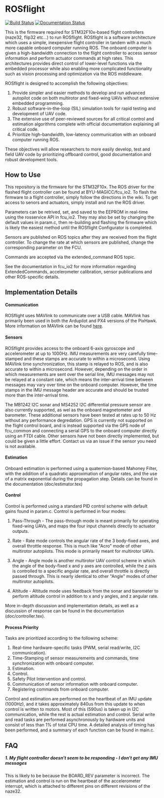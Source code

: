 # ROSflight
[![Build Status](https://travis-ci.org/byu-magicc/ROSflight.svg?branch=master)](https://travis-ci.org/byu-magicc/ROSflight)
[![Documentation Status](https://readthedocs.org/projects/rosflight/badge/?version=latest)](http://docs.rosflight.org/en/latest/?badge=latest)
<!--[![Documentation](https://codedocs.xyz/byu-magicc/ROSflight.svg)](https://codedocs.xyz/byu-magicc/ROSflight/) -->

This is the firmware required for STM32F10x-based flight controllers (naze32, flip32 etc...) to run ROSflight.  ROSflight is a software architecture which uses a simple, inexpensive flight controller in tandem with a much more capable onboard computer running ROS.  The onboard computer is given a high-bandwidth connection to the flight controller to access sensor information and perform actuator commands at high rates.  This architectures provides direct control of lower-level functions via the embedded processor while also enabling more complicated functionality such as vision processing and optimization via the ROS middleware.  

ROSflight is designed to accomplish the following objectives:

1. Provide simpler and easier methods to develop and run advanced autopilot code on both multirotor and fixed-wing UAVs without extensive embedded programming.
2. Robust software-in-the-loop (SIL) simulation tools for rapid testing and development of UAV code.
3. The extensive use of peer-reviewed sources for all critical control and estimation algorithms complete with official documentation explaining all critical code.
4. Prioritize high-bandwidth, low-latency communication with an onboard computer running ROS.

These objectives will allow researchers to more easily develop, test and field UAV code by prioritizing offboard control, good documentation and robust development tools.

## How to Use ##

This repository is the firmware for the STM32F10x.  The ROS driver for the flashed flight controller can be found at BYU-MAGICC/fcu_io2.  To flash the firmware to a flight controller, simply follow the directions in the wiki. To get access to senors and actuators, simply install and run the ROS driver.

Parameters can be retrived, set, and saved to the EEPROM in real-time using the rosservice API in fcu_io2.  They may also be set by changing the default values in param.c, then re-building and flashing the firmware which is likely the easiest method until the ROSflight Configurator is completed.

Sensors are published on ROS topics after they are received from the flight controller.  To change the rate at which sensors are published, change the corresponding parameter on the FCU.

Commands are accepted via the extended_command ROS topic.  

See the documentation in fcu_io2 for more information regarding ExtendedCommands, accelerometer calibration, sensor publications and other ROS-specific details.

## Implementation Details ##

#### Communication
ROSflight uses MAVlink to communicate over a USB cable.  MAVlink has primarily been used in both the Ardupilot and PX4 versions of the PixHawk.  More information on MAVlink can be found [here](http://qgroundcontrol.org/mavlink/start "QgroundControl/mavlink").  

#### Sensors
ROSflight provides access to the onboard 6-axis gyroscope and accelerometer at up to 1000Hz.  IMU measurements are very carefully time-stamped and these stamps are accurate to within a microsecond. Using MAVlink time synchronization, this stamp is relayed to ROS, and is also accurate to within a microsecond.  However, depending on the order in which measurements are sent over the serial line, IMU messages may not be relayed at a constant rate, which means the inter-arrival time between messages may vary over time on the onboard computer.  However, the time stamps in the IMU message header are accurate and should be trusted more than the inter-arrival time.

The MB1242 I2C sonar and MS4252 I2C differential pressure sensor are also currently supported, as wel as the onboard magnetometer and barometer.  These additional sensors have been tested at rates up to 50 Hz without any performance degredation.  GPS is currently not supported on the flight control board, and is instead supported via the GPS node of fcu_common and connecting a serial GPS to the onboard computer directly using an FTDI cable.  Other sensors have not been directly implemented, but could be given a little effort.  Contact us via an issue if the sensor you need is not available.

#### Estimation
Onboard estimation is performed using a quaternion-based Mahoney Filter, with the addition of a quadratic approximation of angular rates, and the use of a matrix exponential during the propagation step.  Details can be found in the documentation (doc/estimator.tex)

#### Control
Control is performed using a standard PID control scheme with default gains found in param.c. Control is performed in four modes:

1. Pass-Through - The pass-through mode is meant primarily for operating fixed-wing UAVs, and maps the four input channels directly to actuator outputs.

2. Rate - Rate mode controls the angular rate of the 3 body-fixed axes, and overall throttle response.  This is much like "Acro" mode of other multirotor autopilots.  This mode is primarily meant for multirotor UAVs.

3. Angle - Angle mode is another multirotor UAV control scheme in which the angle of the body-fixed x and y axes are controlled, while the z axis is controlled to a specific angular rate, and overall throttle is directly passed through.  This is nearly identical to other "Angle" modes of other multirotor autopilots.

4. Altitude - Altitude mode uses feedback from the sonar and barometer to perform altitude control in addition to x and y angles, and z angular rate.

More in-depth discussion and implementation details, as well as a discussion of response can be found in the documentation (doc/controller.tex).

#### Process Priority
Tasks are prioritized according to the following scheme:

1. Real-time hardware-specific tasks (PWM, serial read/write, I2C communication).
2. Time-Stamping of sensor measurements and commands, time synchronization with onboard computer.
3. Estimation.
4. Control.
5. Safety Pilot Intervention and control.
6. Communication of sensor information with onboard computer.
7. Registering commands from onboard computer.

Control and estimation are performed on the heartbeat of an IMU update (1000Hz), and it takes approximately 840us from this update to when control is written to motors.  Most of this (590us) is taken up in I2C communication, while the rest is actual estimation and control. Serial write and read tasks are performed asynchronously by hardware units and consist of less than 1% of total CPU time.  A detailed analysis of timing has been performed, and a summary of each function can be found in main.c.

## FAQ

##### 1. My flight controller doesn't seem to be responding - I don't get any IMU messages
This is likely to be because the BOARD_REV parameter is incorrect.  The estimation and control is run on the heartbeat of the accelerometer interrupt, which is attached to different pins on different revisions of the naze32.
